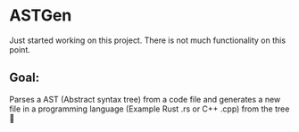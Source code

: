 # ASTGen
Just started working on this project. There is not much functionality on this point.

## Goal:
Parses a AST (Abstract syntax tree) from a code file and generates a new file in a programming language (Example Rust .rs or C++ .cpp) from the tree 🌳
